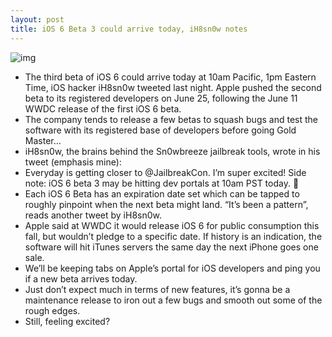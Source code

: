 ```yaml
---
layout: post
title: iOS 6 Beta 3 could arrive today, iH8sn0w notes
---
```

![img](http://media.idownloadblog.com/wp-content/uploads/2012/05/iOS-6-logo-mockup-001.jpg)
* The third beta of iOS 6 could arrive today at 10am Pacific, 1pm Eastern Time, iOS hacker iH8sn0w tweeted last night. Apple pushed the second beta to its registered developers on June 25, following the June 11 WWDC release of the first iOS 6 beta.
* The company tends to release a few betas to squash bugs and test the software with its registered base of developers before going Gold Master…
* iH8sn0w, the brains behind the Sn0wbreeze jailbreak tools, wrote in his tweet (emphasis mine):
* Everyday is getting closer to @JailbreakCon. I’m super excited! Side note: iOS 6 beta 3 may be hitting dev portals at 10am PST today. 🙂
* Each iOS 6 Beta has an expiration date set which can be tapped to roughly pinpoint when the next beta might land. “It’s been a pattern”, reads another tweet by iH8sn0w.
* Apple said at WWDC it would release iOS 6 for public consumption this fall, but wouldn’t pledge to a specific date. If history is an indication, the software will hit iTunes servers the same day the next iPhone goes one sale.
* We’ll be keeping tabs on Apple’s portal for iOS developers and ping you if a new beta arrives today.
* Just don’t expect much in terms of new features, it’s gonna be a maintenance release to iron out a few bugs and smooth out some of the rough edges.
* Still, feeling excited?


